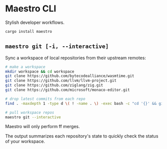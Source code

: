 # Maestro CLI

Stylish developer workflows.

```bash
cargo install maestro
```

## `maestro git [-i, --interactive]`

Sync a workspace of local repositories from their upstream remotes:

```bash
# make a workspace
mkdir workspace && cd workspace
git clone https://github.com/bytecodealliance/wasmtime.git
git clone https://github.com/llvm/llvm-project.git
git clone https://github.com/ziglang/zig.git
git clone https://github.com/microsoft/monaco-editor.git

# drop latest commits from each repo
find . -maxdepth 1 -type d \( ! -name . \) -exec bash -c "cd '{}' && git reset --hard HEAD~2" \;

# pull workspace repos
maestro git --interactive
```

Maestro will only perform ff merges.

The output summarizes each repository's state to quickly check the status of your workspace.

